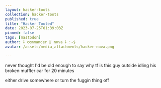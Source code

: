 ```yaml
---
layout: hacker-toots
collection: hacker-toots
published: true
title: "Hacker Tooted"
date: 2023-07-25T01:39:03Z
pinned: false
tags: [mastodon]
author: ⸸ commander ░ nova ⸸ :~$
avatar: /assets/media_attachments/hacker-nova.png

---
```


<p>never thought I&#39;d be old enough to say why tf is this guy outside idling his broken muffler car for 20 minutes</p><p>either drive somewhere or turn the fuggin thing off</p>


